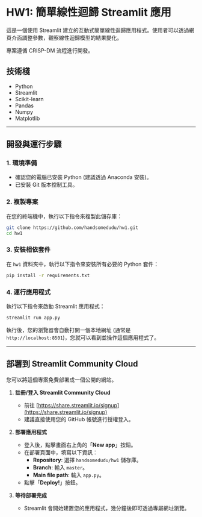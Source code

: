 # HW1: 簡單線性迴歸 Streamlit 應用

這是一個使用 Streamlit 建立的互動式簡單線性迴歸應用程式。使用者可以透過網頁介面調整參數，觀察線性迴歸模型的結果變化。

專案遵循 CRISP-DM 流程進行開發。

## 技術棧

- Python
- Streamlit
- Scikit-learn
- Pandas
- Numpy
- Matplotlib

---

## 開發與運行步驟

### 1. 環境準備

- 確認您的電腦已安裝 Python (建議透過 Anaconda 安裝)。
- 已安裝 Git 版本控制工具。

### 2. 複製專案

在您的終端機中，執行以下指令來複製此儲存庫：

```bash
git clone https://github.com/handsomedudu/hw1.git
cd hw1
```

### 3. 安裝相依套件

在 `hw1` 資料夾中，執行以下指令來安裝所有必要的 Python 套件：

```bash
pip install -r requirements.txt
```

### 4. 運行應用程式

執行以下指令來啟動 Streamlit 應用程式：

```bash
streamlit run app.py
```

執行後，您的瀏覽器會自動打開一個本地網址 (通常是 `http://localhost:8501`)，您就可以看到並操作這個應用程式了。

---

## 部署到 Streamlit Community Cloud

您可以將這個專案免費部署成一個公開的網站。

1.  **註冊/登入 Streamlit Community Cloud**
    - 前往 [https://share.streamlit.io/signup](https://share.streamlit.io/signup)
    - 建議直接使用您的 GitHub 帳號進行授權登入。

2.  **部署應用程式**
    - 登入後，點擊畫面右上角的「**New app**」按鈕。
    - 在部署頁面中，填寫以下資訊：
        - **Repository**: 選擇 `handsomedudu/hw1` 儲存庫。
        - **Branch**: 輸入 `master`。
        - **Main file path**: 輸入 `app.py`。
    - 點擊「**Deploy!**」按鈕。

3.  **等待部署完成**
    - Streamlit 會開始建置您的應用程式，幾分鐘後即可透過專屬網址瀏覽。
